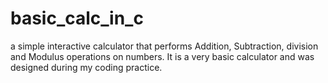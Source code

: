 # basic_calc_in_c

a simple interactive calculator that performs Addition, Subtraction, division and Modulus operations on numbers.
It is a very basic calculator and was designed during my coding practice.
